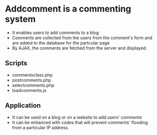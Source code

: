# Addcomment is a commenting system
* It enables users to add comments to a blog. 
* Comments are collected from the users from
 the comment's form and are added to the database
for the partcular page
* By AJAX, the comments are fetched from the server
and displayed.
## Scripts
* commentsclass.php
* postcomments.php
* selectcomments.php
* loadcomments.js
## Application
* It can be used on a blog or on a website to add users' comments
* It can be enhanced with codes that will prevent comments' 
flooding from a particular IP address.






